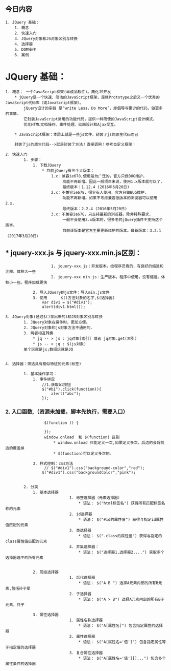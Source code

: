 ## 今日内容
	1. JQuery 基础：
		1. 概念
		2. 快速入门
		3. JQuery对象和JS对象区别与转换
		4. 选择器
		5. DOM操作
		6. 案例




# JQuery 基础：
	1. 概念： 一个JavaScript框架(半成品软件)。简化JS开发
		* jQuery是一个快速、简洁的JavaScript框架，是继Prototype之后又一个优秀的JavaScript代码库（或JavaScript框架）。
		    jQuery设计的宗旨	是“write Less，Do More”，即倡导写更少的代码，做更多的事情。
		    它封装JavaScript常用的功能代码，提供一种简便的JavaScript设计模式，
		    优化HTML文档操作、事件处理、动画设计和Ajax交互。

		* JavaScript框架：本质上就是一些js文件，封装了js的原生代码而已
		
		封装了js的原生代码-->就是封装了方法！直接调用！参考自定义框架！
		
	2. 快速入门
    		1. 步骤：
    			1. 下载JQuery
    				* 目前jQuery有三个大版本：
    					1.x：兼容ie678,使用最为广泛的，官方只做BUG维护，
    						 功能不再新增。因此一般项目来说，使用1.x版本就可以了，
    						 最终版本：1.12.4 (2016年5月20日)
    					2.x：不兼容ie678，很少有人使用，官方只做BUG维护，
    						 功能不再新增。如果不考虑兼容低版本的浏览器可以使用2.x，
    						 最终版本：2.2.4 (2016年5月20日)
    					3.x：不兼容ie678，只支持最新的浏览器。除非特殊要求，
    						 一般不会使用3.x版本的，很多老的jQuery插件不支持这个版本。
    						 目前该版本是官方主要更新维护的版本。最新版本：3.2.1（2017年3月20日）
    						 
##    				* jquery-xxx.js 与 jquery-xxx.min.js区别：
    					1. jquery-xxx.js：开发版本。给程序员看的，有良好的缩进和注释。体积大一些
    					2. jquery-xxx.min.js：生产版本。程序中使用，没有缩进。体积小一些。程序加载更快
    
    			2. 导入JQuery的js文件：导入min.js文件
    			3. 使用      $()方法对象的名字,$(选择器)
    				var div1 = $("#div1");
       				alert(div1.html());

    3. JQuery对象(通过$()拿出来的)和JS对象区别与转换
    		1. JQuery对象在操作时，更加方便。
            2. JQuery对象和js对象方法不通用的.
            3. 两者相互转换
                * jq -- > js : jq对象[索引] 或者 jq对象.get(索引)
                * js -- > jq : $(js对象)
            单个玩就是js;数组玩就是JQ    
                

    4. 选择器：筛选具有相似特征的元素(标签)
    
    		1. 基本操作学习：
    			1. 事件绑定
    				//1.获取b1按钮
    	            $("#b1").click(function(){
    	                alert("abc");
    	            });
    	            
###    			2. 入口函数,（资源未加载，脚本先执行，需要入口）
    				 $(function () {
    		           
           			 });
    				 window.onload  和 $(function) 区别
    	                 * window.onload 只能定义一次,如果定义多次，后边的会将前边的覆盖掉
    	                 * $(function)可以定义多次的。
    	                 
    			3. 样式控制：css方法
    				 // $("#div1").css("background-color","red");
              		$("#div1").css("backgroundColor","pink");
    
    
    		2. 分类
                1. 基本选择器
                				1. 标签选择器（元素选择器）
                					* 语法： $("html标签名") 获得所有匹配标签名称的元素
                				2. id选择器 
                					* 语法： $("#id的属性值") 获得与指定id属性值匹配的元素
                				3. 类选择器
                					* 语法： $(".class的属性值") 获得与指定的class属性值匹配的元素
                				4. 并集选择器：
                					* 语法： $("选择器1,选择器2....") 获取多个选择器选中的所有元素
                					
                					
                2. 层级选择器
                				1. 后代选择器
                					* 语法： $("A B ") 选择A元素内部的所有B元素,包括孙子辈		
                				2. 子选择器
                					* 语法： $("A > B") 选择A元素内部的所有B子元素，只子
			
			    3. 属性选择器
                				1. 属性名称选择器 
                					* 语法： $("A[属性名]") 包含指定属性的选择器
                				2. 属性选择器
                					* 语法： $("A[属性名='值']") 包含指定属性等于指定值的选择器
                				3. 复合属性选择器
                					* 语法： $("A[属性名='值'][]...") 包含多个属性条件的选择器
			    
			    
			
			
			
			
			
			
			
			